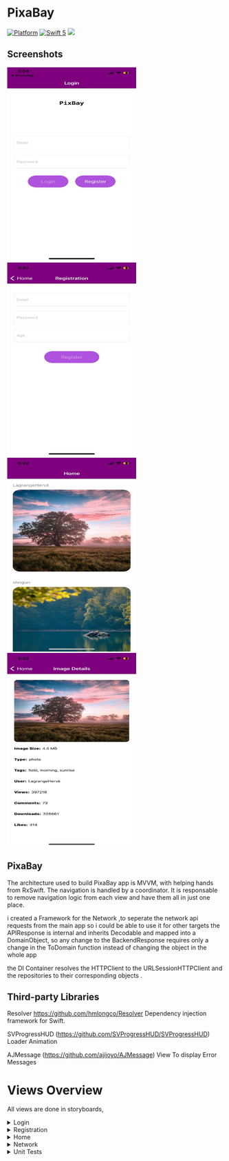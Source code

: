 
# PixaBay
[![Platform](https://img.shields.io/cocoapods/p/DLAutoSlidePageViewController.svg?style=flat)]()
[![Swift 5](https://img.shields.io/badge/Swift-5-orange.svg?style=flat)](https://developer.apple.com/swift/)
<img src="https://github.com/hilalalhakani/Pixabay/workflows/CI/badge.svg">

## Screenshots

<img src="Screenshots/Login.jpeg" width=300 height=450>&emsp; <img src="Screenshots/Registration.jpeg" width=300 height=450> &emsp;  <img src="Screenshots/Home.jpeg" width=300 height=450 > &emsp; <img src="Screenshots/ImageDetails.jpeg" width=300 height=450> 

## PixaBay 
The architecture used to build PixaBay app is MVVM, with helping hands from RxSwift. 
The navigation is handled by a coordinator. It is responsable to remove navigation logic from each view and have them all in just one place. 

i created a Framework for the Network ,to seperate the network api requests  from the main app  so i could be able to use it for other targets
the APIResponse is internal and inherits Decodable and mapped into a DomainObject, so any change to the BackendResponse requires only a change in the ToDomain function instead of changing the object in the whole app

the DI Container resolves the HTTPClient to the URLSessionHTTPClient and the repositories to their corresponding objects .  
 
 
## Third-party Libraries
 
Resolver https://github.com/hmlongco/Resolver
Dependency injection framework for Swift.

SVProgressHUD (https://github.com/SVProgressHUD/SVProgressHUD)
Loader Animation 

AJMessage (https://github.com/ajijoyo/AJMessage)
View To display Error Messages

# Views Overview
All views are done in storyboards, 
<details>
  <summary>Login</summary>


The Login View has 2 fields (Email and Password) which both inherit `ErrorTextField`,`TextFieldRule` where each once has it owns `Validationpolicy` and when it's valid the `errorLabel` appears and when it's not it becomes Hidden 
when Both TextField Are Valid the `LoginButton` is enabled 

The `LoginViewModel` handles the state of each textfield , and has an injected `UserRepository` that contains all the requests for the Registration, 
the `LoginResponseSubject` acts as a trigger to notify the view that a response has been received . 
The Correct credentials are **test@mail.com** and **123456**
 
The ScrollView bottom insets is Binded to the `KeyboardHeight`
The LoadingAnimation is Binded to the `loaderSubject` that exists in the viewModel 
The `LoginCoordinator` handles the transition to the RegistrationView and asWell as transition to the HomeView

</details>

<details>
  <summary>Registration</summary>
  

The Registration has 3 fields (Email,Password,Age) where each has its own validation policy same as the LoginView, 
it's similar to the login screen in terms of validation , Loading behavior and architecture
 
</details>


<details>
  <summary>Home</summary>


The HomeView contains Images downloaded From pixabay. 
I didn't use `SDWebImage` to download the images , instead i created a `HitImageCellController` that contains a reference to the cell and Handles the image download ,  
Instead of waiting to scroll to load the images i `preload` them in advance, and if the cell has ended Displaying i cancel the download or `cancelPrefetchingForRowsAt` has been called
Keeping large images in memory will result in a heavy usage of Ram , so i saved them in the `Documents` folder and load them according to the id .

</details>

<details>
  <summary>Network</summary>

I created a `UserRepositroy` and `Pixabay Repository` which contain an injected `HTTPClient` that uses `URLSession` where they contains the Login and Registration  Calls and downloadImage API requests .
The mapping is done in the `ResponseMapper` where it has an injected `DecodedType` which is the Decodable object , `URLResponse` and `Data` 
if the status code isn't `200`, the api error is returned with a custom message according to the response status code. 


</details>

<details>
  <summary>Unit Tests</summary>

 All Tests covered handle retain cycles, i set a weak variable value to an instance and observe its value when the test is completed the instance should be nil thus the weak variable as well , if not then we would have a retain cycle . any by using **Leaks** i made sure there are no leaks as well 
(`trackForMemoryLeaks in XCTestCase+MemoryLeakTracking`)

<img src="Screenshots/Leaks.jpeg" width=800 height=450>&emsp;

 

## PixaBaySnapshotsTests: 
 
I use the func `record` to take a screenshot of the view for `LightMode` and `DarkMode` and save it in the same directory of the test, then i use `assert` func to make sure that the new screenshot is the same as the old value .Usually i use this test to quickly check the change for each Language and Appearance 
for each view.


## The PixaBayTests: 

#### TextFields: 

 Handled all states to check if it's valid or not as well as checking the error Label 

#### ViewModels: 

 Handled all states to check if the loginButton or Registration Button will get enabled  

#### ImageDetails: 

Assert That the injected ViewModelValues are the same as the ImageDetails Label Text

#### HomeView:  **Incomplete**

     1)`RefreshControl` is Visible and Refreshing on start
     2)on Refresh the viewModel calls the Repository to getData (Using a repositorySpy to observe that the call has been made)
     3)Received item is properly rendered on Screen (Get the cell from tableView and compare the values of model and tableViewCell)
     4)Test Preload and `cancelPreload` and `DidEndEditing` if it will cancel the APiRequest(check the SubscribeBlock on disposed if it gets called)
     5)OnError the `retryButton` is visible (Emitting an Error from the `PixaBayRepositoryMock` and  checking the cell if its `retryButton` is visible)
     6) OnErrorPress the image gets downloaded ( Using a `repositorySpy` to check if the Api function is called)
     7) Check if the image is Animating at start (Check if the View `layer.mask.animation(forKey: shimmerAnimationKey) != nil`)
     8) Check if an image that exists in the `DocumentsDirectory` will be used instead of downloading it from the internet
     9)Check if an image that doesn't exist in the `DocumentsDirectory` will be downloaded and saved in the Documents

#### Scene Delegate: 

Check if the window is visible and the `loginViewController` is the rootViewController

#### Coordinators: 

 Tested the start function and the navigation for each Coordinator 

## PixaBayNetworkTests

-Tested the `ResponseMapper` for each status code , and for a valid and invalid Data 

-Stubbed the `URLSession` where i used the `URLProtocol` to set a custom Response using the `URLProtocolStub` 


</details>
 
